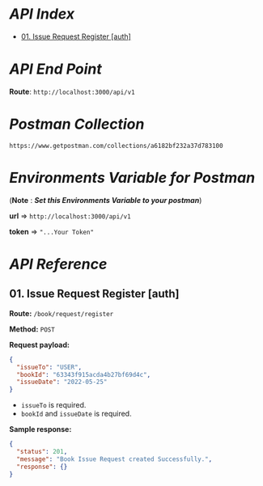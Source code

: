 # _API Index_

- [01. Issue Request Register [auth]](#01-issue-request-register-auth)

# _API End Point_

**Route**: `http://localhost:3000/api/v1`

# _Postman Collection_

```
https://www.getpostman.com/collections/a6182bf232a37d783100
```

# _Environments Variable for Postman_

(**Note** : _**Set this Environments Variable to your postman**_)

**url** => `http://localhost:3000/api/v1`

**token** => `"...Your Token"`

# _API Reference_

## 01. Issue Request Register [auth]

**Route:**
`/book/request/register`

**Method:**
`POST`

**Request payload:**

```json
{
  "issueTo": "USER",
  "bookId": "63343f915acda4b27bf69d4c",
  "issueDate": "2022-05-25"
}
```

- `issueTo` is required.
- `bookId` and `issueDate` is required.

**Sample response:**

```json
{
  "status": 201,
  "message": "Book Issue Request created Successfully.",
  "response": {}
}
```